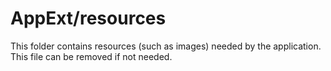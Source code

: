 # AppExt/resources

This folder contains resources (such as images) needed by the application. This file can
be removed if not needed.
